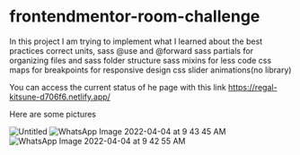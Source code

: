 # frontendmentor-room-challenge

In this project I am trying to implement what I learned about the best practices
correct units,
sass @use and @forward
sass partials for organizing files and sass folder structure
sass mixins for less code
css maps for breakpoints for responsive design
css slider animations(no library)

You can access the current status of he page with this link
https://regal-kitsune-d706f6.netlify.app/

Here are some pictures

![Untitled](https://user-images.githubusercontent.com/73660116/161487230-155540e6-c8d5-4321-abe5-be712c85263c.png)
![WhatsApp Image 2022-04-04 at 9 43 45 AM](https://user-images.githubusercontent.com/73660116/161487782-7ff6559f-6840-4e9c-b0d9-2bd409ba83ef.jpeg)
![WhatsApp Image 2022-04-04 at 9 42 55 AM](https://user-images.githubusercontent.com/73660116/161487788-37e1ad61-3edd-4ff5-907a-82a5ff18b02c.jpeg)
